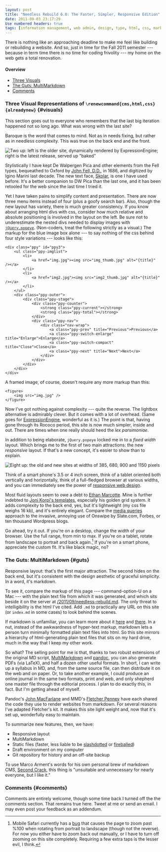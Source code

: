 ```yaml
---
layout: post
title: "Needless Rebuild 6.0: The Faster, Simpler, Responsive Edition"
date: 2011-09-03 23:17:29
Use numbered headers: true
tags: [information management, web admin, design, type, html, css, markdown]
---
```


There is nothing like an approaching deadline to make me feel like building or rebuilding a website. And so, just in time for the Fall 2011 semester --- because in term time there is no time for coding frivolity --- my home on the web gets a total renovation.

#### Overview ####

* [Three Visuals](#visuals)
* [The Guts: MultiMarkdown](#guts)
* [Comments](#comments)

### Three Visual Representations of `\renewcommand{cms,html,css}{alreadynew}` {#visuals}

This section goes out to everyone who remembers that the last big iteration happened not so long ago. What was wrong with the last site?

Baroque is the word that comes to mind. Not as in needs fixing, but rather as in needless complexity. This was true on the back end and the front.

![Two up: left is the older site, dynamically rendered by ExpressionEngine; right is the latest release, served up "[baked](http://www.leancrew.com/all-this/2011/04/baked-or-fresh/)"](/img/2011/two-up.png)

Stylistically I have kept De Walpergen Pica and other elements from the Fell types, bequeathed to Oxford by [John Fell, D.D.](http://iginomarini.com/fell/), in 1686, and digitized by Igino Marini last decade. The new text face, [Skolar](http://typekit.com/fonts/skolar-web), is one I have used before. It's a better companion to DW Pica than the last one, and it has been retooled for the web since the last time I tried it.

Yet I have taken pains to simplify content and presentation. There are now three menu items instead of four (plus a goofy search bar). Also, though the new layout has variety, there is much greater consistency. If you know about arranging html divs with css, consider how much relative and absolute positioning is involved in the layout on the left. Be sure not to underestimate the nested divs needed to display images with [`jQuery.popeye`](http://dev.herr-schuessler.de/jquery/popeye/). (Non-coders, treat the following strictly as a visual.) The markup for the blue image box alone --- to say nothing of the css behind four style variations --- looks like this:

	<div class="ppy" id="ppy3"> 
		<ul class="ppy-imglist"> 
			<li> 
				<a href="img.jpg"><img src="img_thumb.jpg" alt="{title}" /></a>
			</li>
			<li> 
				<a href="img2.jpg"><img src="img2_thumb.jpg" alt="{title}" /></a>
			</li>
		</ul> 
		<div class="ppy-outer"> 
			<div class="ppy-stage"> 
				<div class="ppy-counter"> 
					<strong class="ppy-current"></strong>
					<strong class="ppy-total"></strong>
				</div>
				<div class="ppy-nav"> 
					<div class="nav-wrap">
						<a class="ppy-prev" title="Previous">Previous</a> 
						<a class="ppy-switch-enlarge" title="Enlarge">Enlarge</a> 
						<a class="ppy-switch-compact" title="Close">Close</a> 
						<a class="ppy-next" title="Next">Next</a> 
					</div> 
				</div> 
			</div> 
		</div> 
	</div>

A framed image, of course, doesn't require any more markup than this:

	<figure>
		<img src="img.jpg" />
	</figure>

Now I've got nothing against complexity --- quite the reverse. The lightbox alternative is admirably clever. But it comes with a lot of overhead. (Same goes for [ExpressionEngine](http://expressionengine.com/), wonderful as it is.) The point is that, having gone through its Rococo period, this site is now much simpler, inside and out. There are times when one really should heed the *lex parsimoniae*.

In addition to being elaborate, `jQuery.popeye` locked me in to a *fixed width* layout. Which brings me to the first of two main attractions: the new *responsive* layout. If that's a new concept, it's easier to show than to explain.

![Eight up: the old and new sites at widths of 385, 680, 900 and 1150 pixels](/img/2011/eight-up.png)

Think of a smart phone's 3.5 or 4 inch screen, think of a tablet oriented both vertically and horizontally, think of a full-fledged browser at various widths, and you can immediately see the power of [responsive web design](http://www.alistapart.com/articles/responsive-web-design/).

Most fluid layouts seem to owe a debt to [Ethan Marcotte](http://unstoppablerobotninja.com/). Mine is further indebted to [Joni Korpi's templates](http://jonikorpi.com/projects/), especially his golden grid system. It adds complexity to the back end, yes, but it's lightweight (my css file weighs 16 kb), and it's entirely elegant. Compare the [media queries](http://mediaqueri.es/popular/) approach to the invasive, annoying use of Onswipe by Slate.com, Forbes, or ten thousand Wordpress blogs.

Go ahead, try it out. If you're on a desktop, change the width of your browser. Use the full range, from min to max. If you're on a tablet, rotate from landscape to portrait and back again.[^bug] If you're on a smart phone, appreciate the custom fit. It's like black magic, no?

[^bug]: Mobile Safari currently has a [bug](http://filamentgroup.com/examples/iosScaleBug/) that causes the page to zoom past %100 when rotating from portrait to landscape (though not the reverse). For now you either have to zoom back out manually, or I have to turn off zooming on this site completely. Requiring a few extra taps is the lesser evil, I think.

### The Guts: MultiMarkdown {#guts}

Responsive layout: that's the first major attraction. The second hides on the back end, but it's consistent with the design aesthetic of graceful simplicity. In a word, it's markdown.

To see it, compare the markup of this page --- command-option-U on a Mac --- with the plain text file from which it was generated, and which sits beside it on the server at [/2011/09/needless-rebuild.md](needless-rebuild.md). The only threat to intelligibility is the html I've cited. Add `.md` to practically any URL on this site (or `index.md` in some cases) to look behind the scenes.

If markdown is unfamiliar, you can learn more about it [here](http://daringfireball.net/projects/markdown/) and [there](http://macpowerusers.com/2010/11/mpu-037-markdown-and-multimarkdown/). In a nut, instead of the awkwardness of hyper-text mark*up*, markdown lets a person turn minimally formatted plain text files into html. So this site mirrors a hierarchy of html-generating plain text files that sits on my hard drive, much in the way that I keep my other work.

So what? The selling point for me is that, thanks to two robust extensions of the original MD script, [MultiMarkdown](http://fletcherpenney.net/multimarkdown/) and [pandoc](http://johnmacfarlane.net/pandoc/), you can also generate PDFs (via LaTeX), and half a dozen other useful formats. In short, I can write up a syllabus in MD, and, from the same source file, can then distribute it on the web and on paper. Or, to take another example, I could produce an online journal in the same two formats, print and web, and only shepherd one master file through the editorial process. I plan to do exactly this, in fact. But I'm getting ahead of myself.

Pandoc's [John MacFarlane](https://github.com/jgm/yst) and MMD's [Fletcher Penney](https://github.com/fletcher/MultiMarkdown-CMS) have each shared the code they use to render websites from markdown. For several reasons I've adapted Fletcher's kit. It makes this site light weight and, now that it's set up, wonderfully easy to maintain.

To summarize new features, then, we have:

* Responsive layout
* MultiMarkdown
* Static files (faster, less liable to be [slashdotted](http://en.wikipedia.org/wiki/Slashdot_effect) or [fireballed](http://fireballed.org/))
* Draft environment on my computer
* Git repository for history and an off-site backup

To use Marco Arment's words for his own personal brew of markdown CMS, [Second Crack](http://www.marco.org/secondcrack), this thing is "unsuitable and unnecessary for nearly everyone, but I like it."

### Comments {#comments}

Comments are entirely welcome, though some time back I turned off the the comments section. That remains true here. Tweet at me or send an email. I may even post your feedback as an addendum.
